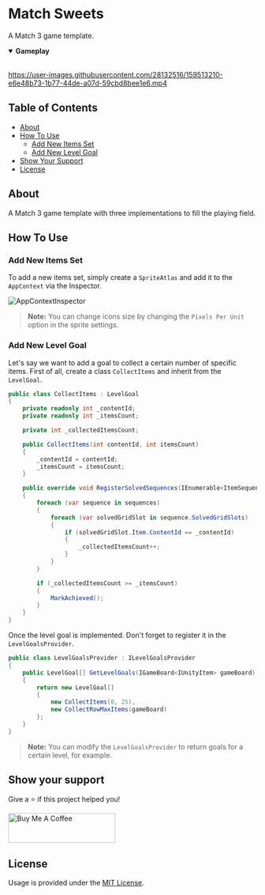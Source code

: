 # Match Sweets

A Match 3 game template.

<details open><summary><b>Gameplay</b></summary>
<br />

https://user-images.githubusercontent.com/28132516/159513210-e6e48b73-1b77-44de-a07d-59cbd8bee1e6.mp4

</details>

## Table of Contents

- [About](#about)
- [How To Use](#how-to-use)
  - [Add New Items Set](#add-new-items-set)
  - [Add New Level Goal](#add-new-level-goal)
- [Show Your Support](#show-your-support)
- [License](#license)

## About

A Match 3 game template with three implementations to fill the playing field.

## How To Use

### Add New Items Set

To add a new items set, simply create a `SpriteAtlas` and add it to the `AppContext` via the Inspector.

![AppContextInspector](https://user-images.githubusercontent.com/28132516/160287440-7c0eba00-c704-4cc1-959c-5044ad924e95.png)

> **Note:** You can change icons size by changing the `Pixels Per Unit` option in the sprite settings.

### Add New Level Goal

Let's say we want to add a goal to collect a certain number of specific items. First of all, create a class `CollectItems` and inherit from the `LevelGoal`.

```csharp
public class CollectItems : LevelGoal
{
    private readonly int _contentId;
    private readonly int _itemsCount;

    private int _collectedItemsCount;

    public CollectItems(int contentId, int itemsCount)
    {
        _contentId = contentId;
        _itemsCount = itemsCount;
    }

    public override void RegisterSolvedSequences(IEnumerable<ItemSequence<IUnityItem>> sequences)
    {
        foreach (var sequence in sequences)
        {
            foreach (var solvedGridSlot in sequence.SolvedGridSlots)
            {
                if (solvedGridSlot.Item.ContentId == _contentId)
                {
                    _collectedItemsCount++;
                }
            }
        }

        if (_collectedItemsCount >= _itemsCount)
        {
            MarkAchieved();
        }
    }
}
```

Once the level goal is implemented. Don't forget to register it in the `LevelGoalsProvider`.

```csharp
public class LevelGoalsProvider : ILevelGoalsProvider
{
    public LevelGoal[] GetLevelGoals(IGameBoard<IUnityItem> gameBoard)
    {
        return new LevelGoal[]
        {
            new CollectItems(0, 25),
            new CollectRowMaxItems(gameBoard)
        };
    }
}
```
> **Note:** You can modify the `LevelGoalsProvider` to return goals for a certain level, for example.

## Show your support

Give a ⭐ if this project helped you!

<a href="https://www.buymeacoffee.com/chebanovdd" target="_blank"><img src="https://cdn.buymeacoffee.com/buttons/v2/default-orange.png" alt="Buy Me A Coffee" style="height: 60px !important;width: 217px !important;" ></a>

## License

Usage is provided under the [MIT License](LICENSE).
